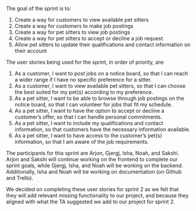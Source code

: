 The goal of the sprint is to:
 
1. Create a way for customers to view available pet sitters
2. Create a way for customers to make job postings
3. Create a way for pet sitters to view job postings
4. Create a way for pet sitters to accept or decline a job request.
5. Allow pet sitters to update their qualifications and contact information on their account

The user stories being used for the sprint, in order of priority, are:

1. As a customer, I want to post jobs on a notice board, so that I can reach a wider range if I have no specific preference for a sitter.
2. As a customer, I want to view available pet sitters, so that I can choose the best suited for my pet(s) according to my preference.
3. As a pet sitter, I want to be able to browse through job postings on the notice board, so that I can volunteer for jobs that fit my schedule.
4. As a pet sitter, I want to have the option to accept or decline a customer’s offer, so that I can handle personal commitments.
5. As a pet sitter, I want to include my qualifications and contact information, so that customers have the necessary information available.
6. As a pet sitter, I want to have access to the customer’s pet(s) information, so that I am aware of the job requirements.

The participants for this sprint are Arjon, Gjergj, Isha, Noah, and Sakshi. 
Arjon and Sakshi will continue working on the frontend to complete our sprint goals, while Gjergj, Isha, and Noah will be working on the backend.
Additionally, Isha and Noah will be working on documentation (on Github and Trello).

We decided on completing these user stories for sprint 2 as we felt that they will add relevant missing functionality to our project, and because they aligned with
what the TA suggested we add to our project for sprint 2.
